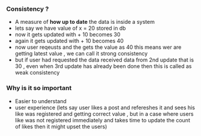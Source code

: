 ### Consistency ?
- A measure of **how up to date** the data is inside a system
- lets say we have value of x = 20 stored in db
- now it gets updated with + 10 becomes 30
- again it gets updated with + 10 becomes 40
- now user reqeusts and the gets the value as 40 this means wer are getting latest value , we can call it strong consistency
- but if user had requested the data received data from 2nd update that is 30 , even when 3rd update has already been done then this is called as weak consistency

### Why is it so important
- Easier to understand
- user experience (lets say user likes a post and refereshes it and sees his like was registered and getting correct value , but in a case where users like was not registered immediately and takes time to update the count of likes then it might upset the users)
